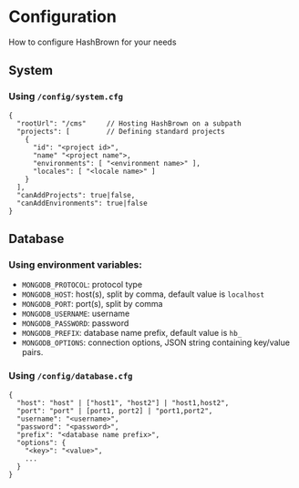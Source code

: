 # Configuration

How to configure HashBrown for your needs

## System
### Using `/config/system.cfg`
```
{
  "rootUrl": "/cms"     // Hosting HashBrown on a subpath
  "projects": [         // Defining standard projects 
    {
      "id": "<project id>",
      "name" "<project name">,
      "environments": [ "<environment name>" ],
      "locales": [ "<locale name>" ]
    }
  ],
  "canAddProjects": true|false,
  "canAddEnvironments": true|false
}
```

## Database  
### Using environment variables:
  - `MONGODB_PROTOCOL`: protocol type
  - `MONGODB_HOST`: host(s), split by comma, default value is `localhost`
  - `MONGODB_PORT`: port(s), split by comma
  - `MONGODB_USERNAME`: username
  - `MONGODB_PASSWORD`: password
  - `MONGODB_PREFIX`: database name prefix, default value is `hb_`
  - `MONGODB_OPTIONS`: connection options, JSON string containing key/value pairs.

### Using `/config/database.cfg`
```
{
  "host": "host" | ["host1", "host2"] | "host1,host2",
  "port": "port" | [port1, port2] | "port1,port2",
  "username": "<username>",
  "password": "<password>",
  "prefix": "<database name prefix>",
  "options": {
    "<key>": "<value>",
    ...
  }
}
```

